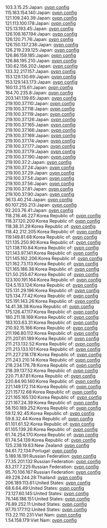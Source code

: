 103.3.15.25:Japan: [ovpn config](vpn/103_3_15_25.ovpn)  
115.163.154.140:Japan: [ovpn config](vpn/115_163_154_140.ovpn)  
121.109.240.39:Japan: [ovpn config](vpn/121_109_240_39.ovpn)  
121.113.100.178:Japan: [ovpn config](vpn/121_113_100_178.ovpn)  
125.13.193.45:Japan: [ovpn config](vpn/125_13_193_45.ovpn)  
126.108.167.194:Japan: [ovpn config](vpn/126_108_167_194.ovpn)  
126.120.71.76:Japan: [ovpn config](vpn/126_120_71_76.ovpn)  
126.150.137.238:Japan: [ovpn config](vpn/126_150_137_238.ovpn)  
126.219.239.125:Japan: [ovpn config](vpn/126_219_239_125.ovpn)  
126.86.159.185:Japan: [ovpn config](vpn/126_86_159_185.ovpn)  
126.88.195.210:Japan: [ovpn config](vpn/126_88_195_210.ovpn)  
130.62.156.202:Japan: [ovpn config](vpn/130_62_156_202.ovpn)  
133.32.217.157:Japan: [ovpn config](vpn/133_32_217_157.ovpn)  
153.129.130.69:Japan: [ovpn config](vpn/153_129_130_69.ovpn)  
153.129.143.173:Japan: [ovpn config](vpn/153_129_143_173.ovpn)  
160.13.215.61:Japan: [ovpn config](vpn/160_13_215_61.ovpn)  
164.70.235.8:Japan: [ovpn config](vpn/164_70_235_8.ovpn)  
203.141.139.65:Japan: [ovpn config](vpn/203_141_139_65.ovpn)  
219.100.37.110:Japan: [ovpn config](vpn/219_100_37_110.ovpn)  
219.100.37.118:Japan: [ovpn config](vpn/219_100_37_118.ovpn)  
219.100.37.119:Japan: [ovpn config](vpn/219_100_37_119.ovpn)  
219.100.37.126:Japan: [ovpn config](vpn/219_100_37_126.ovpn)  
219.100.37.165:Japan: [ovpn config](vpn/219_100_37_165.ovpn)  
219.100.37.166:Japan: [ovpn config](vpn/219_100_37_166.ovpn)  
219.100.37.169:Japan: [ovpn config](vpn/219_100_37_169.ovpn)  
219.100.37.174:Japan: [ovpn config](vpn/219_100_37_174.ovpn)  
219.100.37.177:Japan: [ovpn config](vpn/219_100_37_177.ovpn)  
219.100.37.179:Japan: [ovpn config](vpn/219_100_37_179.ovpn)  
219.100.37.190:Japan: [ovpn config](vpn/219_100_37_190.ovpn)  
219.100.37.2:Japan: [ovpn config](vpn/219_100_37_2.ovpn)  
219.100.37.24:Japan: [ovpn config](vpn/219_100_37_24.ovpn)  
219.100.37.29:Japan: [ovpn config](vpn/219_100_37_29.ovpn)  
219.100.37.54:Japan: [ovpn config](vpn/219_100_37_54.ovpn)  
219.100.37.56:Japan: [ovpn config](vpn/219_100_37_56.ovpn)  
219.100.37.81:Japan: [ovpn config](vpn/219_100_37_81.ovpn)  
219.100.37.90:Japan: [ovpn config](vpn/219_100_37_90.ovpn)  
36.13.40.214:Japan: [ovpn config](vpn/36_13_40_214.ovpn)  
60.107.255.213:Japan: [ovpn config](vpn/60_107_255_213.ovpn)  
92.203.76.41:Japan: [ovpn config](vpn/92_203_76_41.ovpn)  
118.218.46.227:Korea Republic of: [ovpn config](vpn/118_218_46_227.ovpn)  
118.37.120.200:Korea Republic of: [ovpn config](vpn/118_37_120_200.ovpn)  
118.38.31.29:Korea Republic of: [ovpn config](vpn/118_38_31_29.ovpn)  
118.42.212.205:Korea Republic of: [ovpn config](vpn/118_42_212_205.ovpn)  
119.149.81.68:Korea Republic of: [ovpn config](vpn/119_149_81_68.ovpn)  
121.135.250.90:Korea Republic of: [ovpn config](vpn/121_135_250_90.ovpn)  
121.138.110.84:Korea Republic of: [ovpn config](vpn/121_138_110_84.ovpn)  
121.143.97.141:Korea Republic of: [ovpn config](vpn/121_143_97_141.ovpn)  
121.145.162.206:Korea Republic of: [ovpn config](vpn/121_145_162_206.ovpn)  
121.162.73.113:Korea Republic of: [ovpn config](vpn/121_162_73_113.ovpn)  
121.165.186.38:Korea Republic of: [ovpn config](vpn/121_165_186_38.ovpn)  
121.50.255.67:Korea Republic of: [ovpn config](vpn/121_50_255_67.ovpn)  
123.100.191.164:Korea Republic of: [ovpn config](vpn/123_100_191_164.ovpn)  
124.5.153.124:Korea Republic of: [ovpn config](vpn/124_5_153_124.ovpn)  
125.131.29.196:Korea Republic of: [ovpn config](vpn/125_131_29_196.ovpn)  
125.134.77.42:Korea Republic of: [ovpn config](vpn/125_134_77_42.ovpn)  
125.191.143.26:Korea Republic of: [ovpn config](vpn/125_191_143_26.ovpn)  
14.41.38.38:Korea Republic of: [ovpn config](vpn/14_41_38_38.ovpn)  
175.126.47.117:Korea Republic of: [ovpn config](vpn/175_126_47_117.ovpn)  
180.211.18.169:Korea Republic of: [ovpn config](vpn/180_211_18_169.ovpn)  
183.103.63.31:Korea Republic of: [ovpn config](vpn/183_103_63_31.ovpn)  
210.92.15.166:Korea Republic of: [ovpn config](vpn/210_92_15_166.ovpn)  
211.196.80.112:Korea Republic of: [ovpn config](vpn/211_196_80_112.ovpn)  
211.207.61.189:Korea Republic of: [ovpn config](vpn/211_207_61_189.ovpn)  
211.213.132.52:Korea Republic of: [ovpn config](vpn/211_213_132_52.ovpn)  
211.213.133.101:Korea Republic of: [ovpn config](vpn/211_213_133_101.ovpn)  
211.227.218.178:Korea Republic of: [ovpn config](vpn/211_227_218_178.ovpn)  
211.243.210.14:Korea Republic of: [ovpn config](vpn/211_243_210_14.ovpn)  
218.234.176.78:Korea Republic of: [ovpn config](vpn/218_234_176_78.ovpn)  
218.39.137.52:Korea Republic of: [ovpn config](vpn/218_39_137_52.ovpn)  
220.71.87.81:Korea Republic of: [ovpn config](vpn/220_71_87_81.ovpn)  
220.84.90.140:Korea Republic of: [ovpn config](vpn/220_84_90_140.ovpn)  
221.149.172.114:Korea Republic of: [ovpn config](vpn/221_149_172_114.ovpn)  
221.157.12.68:Korea Republic of: [ovpn config](vpn/221_157_12_68.ovpn)  
221.165.165.130:Korea Republic of: [ovpn config](vpn/221_165_165_130.ovpn)  
221.167.24.39:Korea Republic of: [ovpn config](vpn/221_167_24_39.ovpn)  
58.150.189.252:Korea Republic of: [ovpn config](vpn/58_150_189_252.ovpn)  
59.12.92.45:Korea Republic of: [ovpn config](vpn/59_12_92_45.ovpn)  
59.8.32.44:Korea Republic of: [ovpn config](vpn/59_8_32_44.ovpn)  
61.101.61.52:Korea Republic of: [ovpn config](vpn/61_101_61_52.ovpn)  
61.105.139.26:Korea Republic of: [ovpn config](vpn/61_105_139_26.ovpn)  
61.74.254.170:Korea Republic of: [ovpn config](vpn/61_74_254_170.ovpn)  
61.74.54.139:Korea Republic of: [ovpn config](vpn/61_74_54_139.ovpn)  
125.238.19.63:New Zealand: [ovpn config](vpn/125_238_19_63.ovpn)  
94.61.72.134:Portugal: [ovpn config](vpn/94_61_72_134.ovpn)  
5.189.16.191:Russian Federation: [ovpn config](vpn/5_189_16_191.ovpn)  
77.35.201.132:Russian Federation: [ovpn config](vpn/77_35_201_132.ovpn)  
83.217.7.225:Russian Federation: [ovpn config](vpn/83_217_7_225.ovpn)  
95.70.106.167:Russian Federation: [ovpn config](vpn/95_70_106_167.ovpn)  
49.228.244.28:Thailand: [ovpn config](vpn/49_228_244_28.ovpn)  
206.189.113.61:United States: [ovpn config](vpn/206_189_113_61.ovpn)  
68.6.64.49:United States: [ovpn config](vpn/68_6_64_49.ovpn)  
73.127.60.145:United States: [ovpn config](vpn/73_127_60_145.ovpn)  
76.146.186.151:United States: [ovpn config](vpn/76_146_186_151.ovpn)  
76.89.252.11:United States: [ovpn config](vpn/76_89_252_11.ovpn)  
97.70.177.112:United States: [ovpn config](vpn/97_70_177_112.ovpn)  
113.22.110.231:Viet Nam: [ovpn config](vpn/113_22_110_231.ovpn)  
1.54.158.179:Viet Nam: [ovpn config](vpn/1_54_158_179.ovpn)  

